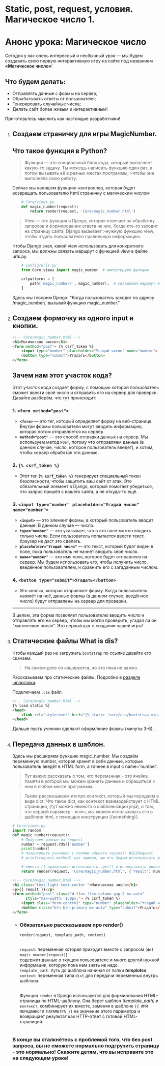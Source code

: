 # Static, post, request, условия. Магическое число 1.
# Анонс урока: Магическое число

Сегодня у нас очень интересный и необычный урок — мы будем создавать свою первую интерактивную игру на сайте под названием **«Магическое число»**!

## Что будем делать:
- Отправлять данные с формы на сервер;
- Обрабатывать ответы от пользователя;
- Генерировать случайные числа;
- Делать сайт более живым и интерактивным!

Приготовьтесь мыслить как настоящие разработчики!


1.  ## Создаем страничку для игры MagicNumber.
    ## Что такое функция в Python?

    >Функция — это специальный блок кода, который выполняет какую-то задачу. Ты можешь написать функцию один раз, а потом вызывать её в разных местах программы,       >чтобы она выполняла свою работу.

    Сейчас мы напишем функцию-контроллер, которая будет возвращать пользователю html страничку с магическим числом
    
    ```python
        # Core/views.py
        def magic_number(request):
            return render(request, 'Core/magic_number.html')
    ```
    >View — это функция в Django, которая отвечает за обработку запросов и формирование ответа на них. Когда кто-то заходит на страницу сайта, Django вызывает         >нужную функцию view, чтобы отдать пользователю правильную информацию.

    Чтобы Django знал, какой view использовать для конкретного запроса, мы должны связать маршрут с функцией view в файле urls.py.
    
    ```python
        # config/urls.py
        from Core.views import magic_number  # импортируем функцию
        
        urlpatterns = [
            path('magic_number/', magic_number),  # связываем маршрут и функцию
        ]
    ```
    Здесь мы говорим Django: "Когда пользователь заходит по адресу /magic_number/, вызывай функцию magic_number."
    
1.  ## Создаем формочку из одного input и кнопки.

    ```html
    <!-- Core/magic_number.html -->
    <h1>Магическое число</h1>
    <form method="post"> {% csrf_token %} 
        <input type="number" placeholder="Угадай число" name="number">
        <button type="submit">Угадать</button>
    </form>
    ```
    ## Зачем нам этот участок кода?

    Этот участок кода создаёт форму, с помощью которой пользователь сможет ввести своё число и отправить его на сервер для проверки. Давайте разберём, что тут         происходит:
    
    ### 1. `<form method="post">`
    
    - **`<form>`** — это тег, который определяет форму на веб-странице. Внутри формы пользователи могут вводить информацию, которая потом отправляется на сервер.
    - **`method="post"`** — это способ отправки данных на сервер. Мы используем метод `POST`, потому что отправляем данные (в данном случае, число, которое            пользователь введёт), и хотим, чтобы сервер обработал эти данные.
    
    ### 2. `{% csrf_token %}`
    
    - Этот тег **`{% csrf_token %}`** генерирует специальный токен безопасности, чтобы защитить ваш сайт от атак. Это обязательный элемент в Django, который            помогает убедиться, что запрос пришёл с вашего сайта, а не откуда-то ещё.
    
    ### 3. `<input type="number" placeholder="Угадай число" name="number">`
    
    - **`<input>`** — это элемент формы, в который пользователь вводит данные. В данном случае — число.
    - **`type="number"`** — это указывает, что в это поле можно вводить только числа. Если пользователь попытается ввести текст, браузер не даст это сделать.
    - **`placeholder="Угадай число"`** — это текст, который будет виден в поле, пока пользователь не начнёт вводить своё число.
    - **`name="number"`** — это имя поля, которое будет отправлено на сервер. Мы будем использовать его, чтобы получить число, введённое пользователем, и сравнить     его с загаданным числом.
    
    ### 4. `<button type="submit">Угадать</button>`
    
    - Это кнопка, которая отправляет форму. Когда пользователь нажмёт на неё, данные формы (в данном случае, введённое число) будут отправлены на сервер для             проверки.
    
    ---
    
    В целом, эта форма позволяет пользователю вводить число и отправлять его на сервер, чтобы мы могли проверить, угадал ли он "магическое число". Это первый шаг      в создании нашей игры!

    
2. ## Статические файлы What is dis?
    Чтобы каждый раз не загружать `bootstrap` по ссылке давайте его скачаем.
    > На самом деле он кэшируется, но это пока не важно.
   
    Рассказываем про статические файлы.
    Подробно в [разделе шпаргалки](https://github.com/xlartas/it-compot-backend-methods/blob/main/django-base.md#static-files).

    Подключаем `.css` файл.
    ```html
    <!-- Core/magic_number.html -->
    {% load static %}
    <head>
        <link rel="stylesheet" href="{% static 'core/css/bootstrap.min.css' %}"> 
    </head>
    ```
    Дальше пусть ученики сделают оформление формы (минуты 3-6).

4.  ## Передача данных в шаблон.
    Здесь мы расширяем функцию magic_number. Мы создаём переменную number, которая хранит в себе данные, которые пользователь
    введёт в HTML form, а точнее в input с name='number'.
    >Тут важно рассказать о том, что переменная - это ячейка памяти в которой мы можем хранить данные и обращаться к ним в любом месте программы.
    
    >Также рассказываем им про контекст, который мы передаём в виде dict. Что такое dict, как контекст взаимодействует с HTML страницей,
    >(тут можно немного о шаблонизации jinja), о том, что первый параметр - ключ, мы можем использовать его в шаблоне html, с помощью
    >конструкции {{something}}.
    ```python
    # Core/views.py
    import random
    def magic_number(request):
        # Получаем данные из request
        number = request.POST['number']
        print(number)
        # познакомьте учеников с полями обьекта request: WSGIRequest 
        # print(request.method) как пример, мы его будем использовать далее.
    
        # вместо [] правильнее использовать .get() и использовать дополнительные проверки, 'ошибка' допущена специально.
        return render(request, 'Core/magic_number.html', {'result': number})
    ```
    ```html
    <!-- Core/magic_number.html -->
    <h1 class="text-light text-center ">Магическое число</h1>
    <p>{{ result }}</p>
    <form method="post" class="d-flex flex-column gap-2 mx-auto"
          style="max-width: 150px;"> {% csrf_token %}
        <input class="form-control" type="number" placeholder="Угадай число" name="number">
        <button class="btn btn-primary mx-auto" type="submit">Угадать</button>
    </form>
    ```
    *   ### Обязательно рассказываем про render()
        `render(request, template_path, context)`<br><br>
    
        `request`: переменная которая приходит вместе с запросом (`def magic_number(request)`)<br>
        содержит данные о ткущем пользователе и много другой нужной информации, которую пока нам знать не надо.<br>
        `template_path`: путь до шаблона начиная от папки **_templates_**<br>
        `context`: переменная типа `dict` для передачи переменных внутрь шаблона.<br><br>
    
        Функция `render` в Django используется для формирования HTML-страницы по HTML-шаблону. 
        Она берет шаблон *(template_path)* и `контекст`, комбинирует их вместе,
        заменяя в шаблоне `{{ ИМЯ ПЕРЕДАННОГО ПАРАМЕТРА }}` на значение этого параметра
        и возвращает результат как HTTP-ответ с готовой HTML-страницей.<br><br>
    
    ### В конце вы сталкнётесь с проблемой того, что без post запроса, вы не сможете нормально подгрузить страницу - это нормально! Скажите детям, что вы исправите это на следующем уроке!        
    
